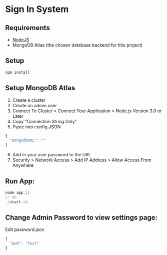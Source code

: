 # Sign In System

## Requirements
- [NodeJS](https://nodejs.org/en/download/)
- MongoDB Atlas (the chosen database backend for this project)

## Setup
```javascript
npm install
```

## Setup MongoDB Atlas
1. Create a cluster
2. Create an admin user
3. Conncet To Cluster > Connect Your Application > Node.js Version 3.0 or Later
4. Copy "Connection String Only"
5. Paste into config.JSON
```javascript
{
  "mongodbURL": ""
}
```
6. Add in your user password to the URL
7. Security > Network Access > Add IP Address > Allow Access From Anywhere

## Run App:
```javascript
node app.js
// OR
./start.sh
```
## Change Admin Password to view settings page:
Edit password.json
```javascript
{
  "pwd": "test"
}
```
